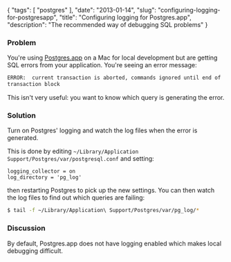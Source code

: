 {
    "tags": [
        "postgres"
    ],
    "date": "2013-01-14",
    "slug": "configuring-logging-for-postgresapp",
    "title": "Configuring logging for Postgres.app",
    "description": "The recommended way of debugging SQL problems"
}

### Problem

You're using [Postgres.app](http://postgresapp.com/) on a Mac for local
development but are getting SQL errors from your application. You're
seeing an error message:

``` bash
ERROR:  current transaction is aborted, commands ignored until end of
transaction block
```

This isn't very useful: you want to know which query is generating the
error.

### Solution

Turn on Postgres' logging and watch the log files when the error is
generated.

This is done by editing
`~/Library/Application Support/Postgres/var/postgresql.conf` and
setting:

```
logging_collector = on
log_directory = 'pg_log'
```

then restarting Postgres to pick up the new settings. You can then watch
the log files to find out which queries are failing:

``` bash
$ tail -f ~/Library/Application\ Support/Postgres/var/pg_log/*
```

### Discussion

By default, Postgres.app does not have logging enabled which makes local
debugging difficult.

